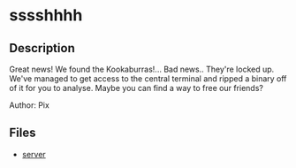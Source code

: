 # sssshhhh

## Description

Great news! We found the Kookaburras!... Bad news.. They're locked up. We've managed to get access to the central terminal and ripped a binary off of it for you to analyse. Maybe you can find a way to free our friends?

Author: Pix


## Files

* [server](files/server)

